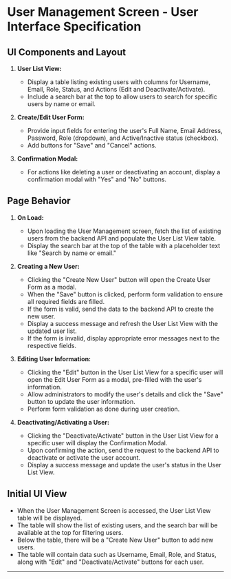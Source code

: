 # User Management Screen - User Interface Specification


## UI Components and Layout

1. **User List View:**
   - Display a table listing existing users with columns for Username, Email, Role, Status, and Actions (Edit and Deactivate/Activate).
   - Include a search bar at the top to allow users to search for specific users by name or email.

2. **Create/Edit User Form:**
   - Provide input fields for entering the user's Full Name, Email Address, Password, Role (dropdown), and Active/Inactive status (checkbox).
   - Add buttons for "Save" and "Cancel" actions.

3. **Confirmation Modal:**
   - For actions like deleting a user or deactivating an account, display a confirmation modal with "Yes" and "No" buttons.

## Page Behavior

1. **On Load:**
   - Upon loading the User Management screen, fetch the list of existing users from the backend API and populate the User List View table.
   - Display the search bar at the top of the table with a placeholder text like "Search by name or email."

2. **Creating a New User:**
   - Clicking the "Create New User" button will open the Create User Form as a modal.
   - When the "Save" button is clicked, perform form validation to ensure all required fields are filled.
   - If the form is valid, send the data to the backend API to create the new user.
   - Display a success message and refresh the User List View with the updated user list.
   - If the form is invalid, display appropriate error messages next to the respective fields.

3. **Editing User Information:**
   - Clicking the "Edit" button in the User List View for a specific user will open the Edit User Form as a modal, pre-filled with the user's information.
   - Allow administrators to modify the user's details and click the "Save" button to update the user information.
   - Perform form validation as done during user creation.

4. **Deactivating/Activating a User:**
   - Clicking the "Deactivate/Activate" button in the User List View for a specific user will display the Confirmation Modal.
   - Upon confirming the action, send the request to the backend API to deactivate or activate the user account.
   - Display a success message and update the user's status in the User List View.

## Initial UI View

- When the User Management Screen is accessed, the User List View table will be displayed.
- The table will show the list of existing users, and the search bar will be available at the top for filtering users.
- Below the table, there will be a "Create New User" button to add new users.
- The table will contain data such as Username, Email, Role, and Status, along with "Edit" and "Deactivate/Activate" buttons for each user.

---


